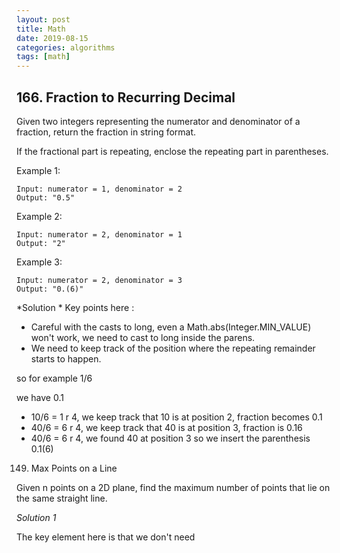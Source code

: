 ```yaml
---
layout: post
title: Math
date: 2019-08-15
categories: algorithms
tags: [math]
---
```

## 166. Fraction to Recurring Decimal


Given two integers representing the numerator and denominator of a fraction, return the fraction in string format.

If the fractional part is repeating, enclose the repeating part in parentheses.

Example 1:

    Input: numerator = 1, denominator = 2
    Output: "0.5"

Example 2:

    Input: numerator = 2, denominator = 1
    Output: "2"

Example 3:

    Input: numerator = 2, denominator = 3
    Output: "0.(6)"

*Solution *
Key points here :
* Careful with the casts to long, even a Math.abs(Integer.MIN_VALUE) won't work, we need to cast to long inside the parens.
* We need to keep track of the position where the repeating remainder starts to happen.

so for example 1/6

we have 0.1

* 10/6 =  1 r 4, we keep track that 10 is at position 2, fraction becomes 0.1
* 40/6 =  6 r 4, we keep track that 40 is at position 3, fraction is 0.16
* 40/6 = 6 r 4, we found 40 at position 3 so we insert the parenthesis 0.1(6)


149. Max Points on a Line

Given n points on a 2D plane, find the maximum number of points that lie on the same straight line.

*Solution 1*

The key element here is that we don't need 